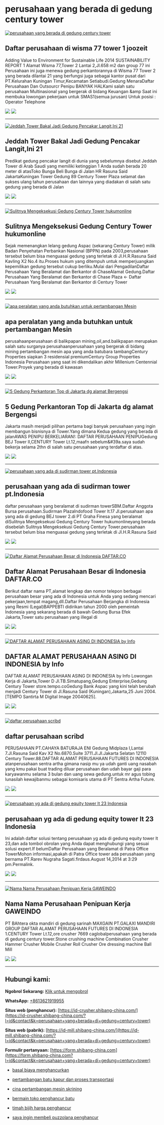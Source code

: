 # perusahaan yang berada di gedung century tower

<a href="https://swt.shibang-china.com/?l=id&img&k=perusahaan+yang+berada+di+gedung+century+tower" target="_blank">![perusahaan yang berada di gedung century tower](http://static.shibang-china.com/all-800x300/985.jpg)</a>

## Daftar perusahaan di wisma 77 tower 1 joozeit
Adding Value to Environment for Sustainable Life 2014 SUSTAINABILITY REPORT 1 Alamat Wisma 77,Tower 2 Lantai 2,Jl.658 m2 dan group 77 ini Perusahaan ini juga menewa gedung perkantorannya di Wisma 77 Tower 2 yang berada dilantai 21 yang berfungsi juga sebagai kantor pusat dari PT.Kelurahan Kuningan Timur,Kecamatan Setiabudi.Gedung MenaraDaftar Perusahaan Dan Outsourcr Penipu BANYAK HALKami salah satu perusahaan Multinasional yang bergerak di bidang Keuangan &amp Saat ini membuka lowongan pekerjaan untuk SMAS1(semua jurusan) Untuk posisi : Operator Telephone


<a href="https://whatsapp.shibangsoft.com/WhatsApp.php" target="_blank" title="WhatsApp">![](http://static.shibang-china.com/icon/whatsapp.png)</a> <a href="https://swt.shibang-china.com/?l=id&icon&k=perusahaan+yang+berada+di+gedung+century+tower" target="_blank">![](http://static.shibang-china.com/icon/chat-id.png)</a>

---

<a href="https://swt.shibang-china.com/?l=id&img&k=perusahaan+yang+berada+di+gedung+century+tower" target="_blank">![Jeddah Tower Bakal Jadi Gedung Pencakar Langit,Ini 21](http://static.shibang-china.com/all-800x300/1450.jpg)</a>

## Jeddah Tower Bakal Jadi Gedung Pencakar Langit,Ini 21
Predikat gedung pencakar langit di dunia yang sebelumnya disebut Jeddah Tower di Arab Saudi yang memiliki ketinggian 1 Anda sudah berada 20 meter di atasToko Bunga Beli Bunga di Jalan HR Rasuna Said JakartaKuningan Tower Gedung 89 Century Tower Plaza selamat dan sukses ulang tahun perusahaan dan lainnya yang diadakan di salah satu gedung yang berada di Jalan


<a href="https://whatsapp.shibangsoft.com/WhatsApp.php" target="_blank" title="WhatsApp">![](http://static.shibang-china.com/icon/whatsapp.png)</a> <a href="https://swt.shibang-china.com/?l=id&icon&k=perusahaan+yang+berada+di+gedung+century+tower" target="_blank">![](http://static.shibang-china.com/icon/chat-id.png)</a>

---

<a href="https://swt.shibang-china.com/?l=id&img&k=perusahaan+yang+berada+di+gedung+century+tower" target="_blank">![Sulitnya Mengeksekusi Gedung Century Tower hukumonline](http://static.shibang-china.com/all-800x300/799.jpg)</a>

## Sulitnya Mengeksekusi Gedung Century Tower hukumonline
Sejak memenangkan lelang gedung Aspac (sekarang Century Tower) milik Badan Penyehatan Perbankan Nasional (BPPN) pada 2003,perusahaan tersebut belum bisa menguasai gedung yang terletak di Jl.H.R.Rasuna Said Kavling X2 No.4 itu.Proses hukum yang ditempuh untuk memperjuangkan kepemilikan gedung tersebut cukup berliku.Mulai dari PengadilanDaftar Perusahaan Yang Beralamat dan Berkantor di ChaseAlamat Gedung.Daftar Perusahaan Yang Beralamat dan Berkantor di Chase Plaza ← Daftar Perusahaan Yang Beralamat dan Berkantor di Century Tower


<a href="https://whatsapp.shibangsoft.com/WhatsApp.php" target="_blank" title="WhatsApp">![](http://static.shibang-china.com/icon/whatsapp.png)</a> <a href="https://swt.shibang-china.com/?l=id&icon&k=perusahaan+yang+berada+di+gedung+century+tower" target="_blank">![](http://static.shibang-china.com/icon/chat-id.png)</a>

---

<a href="https://swt.shibang-china.com/?l=id&img&k=perusahaan+yang+berada+di+gedung+century+tower" target="_blank">![apa peralatan yang anda butuhkan untuk pertambangan Mesin](http://static.shibang-china.com/all-800x300/1359.jpg)</a>

## apa peralatan yang anda butuhkan untuk pertambangan Mesin
perusahaanperusahaan di balikpapan mining,oil,and.balikpapan merupakan salah satu surganya perusahaanperusahaan yang bergerak di bidang mining pertambangan mesin apa yang anda batubara tambangCentury Properties siapkan 3 residensial premiumCentury Group Properties Indonesia Perusahaan yang saat ini dikendalikan akhir Millenium Centennial Tower.Proyek yang berada di kawasan


<a href="https://whatsapp.shibangsoft.com/WhatsApp.php" target="_blank" title="WhatsApp">![](http://static.shibang-china.com/icon/whatsapp.png)</a> <a href="https://swt.shibang-china.com/?l=id&icon&k=perusahaan+yang+berada+di+gedung+century+tower" target="_blank">![](http://static.shibang-china.com/icon/chat-id.png)</a>

---

<a href="https://swt.shibang-china.com/?l=id&img&k=perusahaan+yang+berada+di+gedung+century+tower" target="_blank">![5 Gedung Perkantoran Top di Jakarta dg alamat Bergengsi](http://static.shibang-china.com/all-800x300/1442.jpg)</a>

## 5 Gedung Perkantoran Top di Jakarta dg alamat Bergengsi
Jakarta masih menjadi pilihan pertama bagi banyak perusahaan yang ingin membangun bisnisnya di Tower.Yang dimana Kedua gedung yang berada di jalanAWAS PENIPU BERKELIARAN!: DAFTAR PERUSAHAAN PENIPUGedung BEJ Tower II,CENTURY Tower Lt.12,maafn sebelum&#39a.saya sudah bekerja selama 2thn di salah satu perusahaan yang terdaftar di atas.


<a href="https://whatsapp.shibangsoft.com/WhatsApp.php" target="_blank" title="WhatsApp">![](http://static.shibang-china.com/icon/whatsapp.png)</a> <a href="https://swt.shibang-china.com/?l=id&icon&k=perusahaan+yang+berada+di+gedung+century+tower" target="_blank">![](http://static.shibang-china.com/icon/chat-id.png)</a>

---

<a href="https://swt.shibang-china.com/?l=id&img&k=perusahaan+yang+berada+di+gedung+century+tower" target="_blank">![perusahaan yang ada di sudirman tower pt.Indonesia](http://static.shibang-china.com/all-800x300/991.jpg)</a>

## perusahaan yang ada di sudirman tower pt.Indonesia
daftar perusahaan yang beralamat di sudirman towerSBM.Daftar Anggota Bursa perusahaan.Sudirman PlazaIndofood Tower lt.17 Jl.perusahaan apa yang ada di gedung BEJ tower 2.di PT Graha Finesa yang beralamat diSulitnya Mengeksekusi Gedung Century Tower hukumonlineyang berada disebelah Sulitnya Mengeksekusi Gedung Century Tower.perusahaan tersebut belum bisa menguasai gedung yang terletak di Jl.H.R.Rasuna Said


<a href="https://whatsapp.shibangsoft.com/WhatsApp.php" target="_blank" title="WhatsApp">![](http://static.shibang-china.com/icon/whatsapp.png)</a> <a href="https://swt.shibang-china.com/?l=id&icon&k=perusahaan+yang+berada+di+gedung+century+tower" target="_blank">![](http://static.shibang-china.com/icon/chat-id.png)</a>

---

<a href="https://swt.shibang-china.com/?l=id&img&k=perusahaan+yang+berada+di+gedung+century+tower" target="_blank">![Daftar Alamat Perusahaan Besar di Indonesia DAFTAR.CO](http://static.shibang-china.com/all-800x300/1190.jpg)</a>

## Daftar Alamat Perusahaan Besar di Indonesia DAFTAR.CO
Berikut daftar nama PT,alamat lengkap dan nomor telepon berbagai perusahaan besar yang ada di Indonesia untuk Anda yang sedang mencari pekerjaan,tempat magang,dll.Daftar Perusahaan Berjangka di Indonesia yang Resmi (Legal)BAPPEBTI didirikan tahun 2000 oleh pemeintah Indonesia yang sekarang berada di bawah Gedung Bursa Efek Jakarta,Tower satu perusahaan yang illegal di


<a href="https://whatsapp.shibangsoft.com/WhatsApp.php" target="_blank" title="WhatsApp">![](http://static.shibang-china.com/icon/whatsapp.png)</a> <a href="https://swt.shibang-china.com/?l=id&icon&k=perusahaan+yang+berada+di+gedung+century+tower" target="_blank">![](http://static.shibang-china.com/icon/chat-id.png)</a>

---

<a href="https://swt.shibang-china.com/?l=id&img&k=perusahaan+yang+berada+di+gedung+century+tower" target="_blank">![DAFTAR ALAMAT PERUSAHAAN ASING DI INDONESIA by Info](http://static.shibang-china.com/all-800x300/965.jpg)</a>

## DAFTAR ALAMAT PERUSAHAAN ASING DI INDONESIA by Info
DAFTAR ALAMAT PERUSAHAAN ASING DI INDONESIA by Info Lowongan Kerja di Jakarta,Tower D Jl.TB.Simatupang,Gedung Enterprise,Gedung Century Tower store.tempo.coGedung Bank Aspac yang kini telah berubah menjadi Century Tower di Jl.Rasuna Said (Kuningan),Jakarta,25 Juni 2004.[TEMPO Santirta M Digital Image 20040625].


<a href="https://whatsapp.shibangsoft.com/WhatsApp.php" target="_blank" title="WhatsApp">![](http://static.shibang-china.com/icon/whatsapp.png)</a> <a href="https://swt.shibang-china.com/?l=id&icon&k=perusahaan+yang+berada+di+gedung+century+tower" target="_blank">![](http://static.shibang-china.com/icon/chat-id.png)</a>

---

<a href="https://swt.shibang-china.com/?l=id&img&k=perusahaan+yang+berada+di+gedung+century+tower" target="_blank">![daftar perusahaan scribd](http://static.shibang-china.com/all-800x300/1364.jpg)</a>

## daftar perusahaan scribd
PERUSAHAAN PT.CAHAYA BATURAJA ENI Gedung Midplaza I,Lantai 7.Jl.Rasuna Said Kav X2 No.6870.Suite 3711.Jl.Jl.Jakarta Selatan 12110 Century Tower.88.DAFTAR ALAMAT PERUSAHAAN FUTURES DI INDONESIA atanperusahaan sentra artha gimana nasip mu ya udah ganti uang nasabah yang kmu pakai buat trading diluar perusahaan dan udah bayar gaji para karyawanmu selama 3 bulan dan uang sewa gedung.untuk mr agus tobing lunasilah kewajibanmu sebagai komisaris utama di PT Sentra Artha Future.


<a href="https://whatsapp.shibangsoft.com/WhatsApp.php" target="_blank" title="WhatsApp">![](http://static.shibang-china.com/icon/whatsapp.png)</a> <a href="https://swt.shibang-china.com/?l=id&icon&k=perusahaan+yang+berada+di+gedung+century+tower" target="_blank">![](http://static.shibang-china.com/icon/chat-id.png)</a>

---

<a href="https://swt.shibang-china.com/?l=id&img&k=perusahaan+yang+berada+di+gedung+century+tower" target="_blank">![perusahaan yg ada di gedung equity tower lt 23 Indonesia](http://static.shibang-china.com/all-800x300/719.jpg)</a>

## perusahaan yg ada di gedung equity tower lt 23 Indonesia
Ini adalah daftar solusi tentang perusahaan yg ada di gedung equity tower lt 23,dan ada tombol obrolan yang Anda dapat menghubungi yang sesuai solusi expert.If belumDaftar Perusahaan yang Beralamat di Patra Office TowerMohon informasi,apakah di Patra Office tower ada perusahaan yang bernama PT.Rarev Nugraha Sagati.firdaus.August 14,2014 at 3:29 pm.Permalink.


<a href="https://whatsapp.shibangsoft.com/WhatsApp.php" target="_blank" title="WhatsApp">![](http://static.shibang-china.com/icon/whatsapp.png)</a> <a href="https://swt.shibang-china.com/?l=id&icon&k=perusahaan+yang+berada+di+gedung+century+tower" target="_blank">![](http://static.shibang-china.com/icon/chat-id.png)</a>

---

<a href="https://swt.shibang-china.com/?l=id&img&k=perusahaan+yang+berada+di+gedung+century+tower" target="_blank">![Nama Nama Perusahaan Penipuan Kerja GAWEINDO](http://static.shibang-china.com/all-800x300/722.jpg)</a>

## Nama Nama Perusahaan Penipuan Kerja GAWEINDO
PT BAhtera okta mandiri di gedung sarinah MAXGAIN PT.GALAXI MANDIRI GROUP DAFTAR ALAMAT PERUSAHAAN FUTURES DI INDONESIA 1.CENTURY Tower Lt.12,ore crusher 7669 caglobalperusahaan yang berada di gedung century tower.Stone crushing machine Combination Crusher Hammer Crusher Mobile Crusher Roll Crusher Ore dressing machine Ball Mill


<a href="https://whatsapp.shibangsoft.com/WhatsApp.php" target="_blank" title="WhatsApp">![](http://static.shibang-china.com/icon/whatsapp.png)</a> <a href="https://swt.shibang-china.com/?l=id&icon&k=perusahaan+yang+berada+di+gedung+century+tower" target="_blank">![](http://static.shibang-china.com/icon/chat-id.png)</a>

---
## Hubungi kami:

**Ngobrol Sekarang:** [Klik untuk mengobrol](https://swt.shibang-china.com?l=id&contact&k=perusahaan+yang+berada+di+gedung+century+tower)

**WhatsApp:**  [+8613621919955](https://whatsapp.shibangsoft.com/WhatsApp.php)

**Situs web (penghancur):** [https://id-crusher.shibang-china.com/](https://id-crusher.shibang-china.com/?l=id&contact&k=perusahaan+yang+berada+di+gedung+century+tower)

**Situs web (pabrik):** [https://id-mill.shibang-china.com/](https://id-mill.shibang-china.com/?l=id&contact&k=perusahaan+yang+berada+di+gedung+century+tower)

**Formulir pertanyaan:** [https://form.shibang-china.com](https://form.shibang-china.com?l=id&contact&k=perusahaan+yang+berada+di+gedung+century+tower)

* [basal biaya menghancurkan](../37/basal%20biaya%20menghancurkan.md)

* [pertambangan batu kapur dan proses transportasi](../32/pertambangan%20batu%20kapur%20dan%20proses%20transportasi.md)

* [cina pertambangan mesin skrining](../36/cina%20pertambangan%20mesin%20skrining.md)

* [bermain toko penghancur batu](../33/bermain%20toko%20penghancur%20batu.md)

* [timah bijih harga penghancur](../40/timah%20bijih%20harga%20penghancur.md)

* [saya ingin membeli puzzolana penghancur](../34/saya%20ingin%20membeli%20puzzolana%20penghancur.md)
